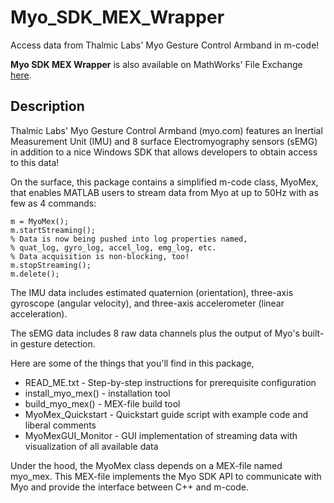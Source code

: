 # Myo_SDK_MEX_Wrapper
Access data from Thalmic Labs' Myo Gesture Control Armband in m-code!

**Myo SDK MEX Wrapper** is also available on MathWorks' File Exchange [here](http://www.mathworks.com/matlabcentral/fileexchange/55817-myo-sdk-mex-wrapper).

## Description

Thalmic Labs' Myo Gesture Control Armband (myo.com) features an Inertial Measurement Unit (IMU) and 8 surface Electromyography sensors (sEMG) in addition to a nice Windows SDK that allows developers to obtain access to this data! 

On the surface, this package contains a simplified m-code class, MyoMex, that enables MATLAB users to stream data from Myo at up to 50Hz with as few as 4 commands:

    m = MyoMex();
    m.startStreaming(); 
    % Data is now being pushed into log properties named, 
    % quat_log, gyro_log, accel_log, emg_log, etc. 
    % Data acquisition is non-blocking, too! 
    m.stopStreaming(); 
    m.delete();

The IMU data includes estimated quaternion (orientation), three-axis gyroscope (angular velocity), and three-axis accelerometer (linear acceleration).

The sEMG data includes 8 raw data channels plus the output of Myo's built-in gesture detection.

Here are some of the things that you'll find in this package, 

* READ_ME.txt - Step-by-step instructions for prerequisite configuration 
* install_myo_mex() - installation tool 
* build_myo_mex() - MEX-file build tool 
* MyoMex_Quickstart - Quickstart guide script with example code and liberal comments 
* MyoMexGUI_Monitor - GUI implementation of streaming data with visualization of all available data

Under the hood, the MyoMex class depends on a MEX-file named myo_mex. This MEX-file implements the Myo SDK API to communicate with Myo and provide the interface between C++ and m-code.
